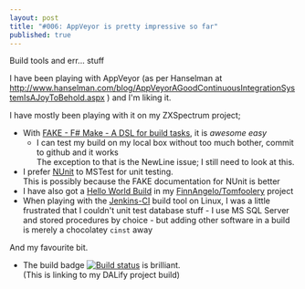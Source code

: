 ```yaml
---
layout: post
title: "#006: AppVeyor is pretty impressive so far"
published: true
---
```


Build tools and err... stuff

I have been playing with AppVeyor (as per Hanselman at 
http://www.hanselman.com/blog/AppVeyorAGoodContinuousIntegrationSystemIsAJoyToBehold.aspx
) and I'm liking it. 

I have mostly been playing with it on my ZXSpectrum project;

* With [FAKE - F# Make - A DSL for build tasks](http://fsharp.github.io/FAKE/), it is _awesome easy_
  * I can test my build on my local box without too much bother, commit to github and it works  
    The exception to that is the NewLine issue; I still need to look at this.
* I prefer [NUnit](http://www.nunit.org/) to MSTest for unit testing.  
  This is possibly because the FAKE documentation for NUnit is better
* I have also got a [Hello World Build](https://github.com/FinnAngelo/Tomfoolery/tree/master/HelloWorldBuild) 
  in my [FinnAngelo/Tomfoolery](https://github.com/FinnAngelo/Tomfoolery) project
* When playing with the [Jenkins-CI](https://jenkins-ci.org/) build tool on Linux, I was a little frustrated 
  that I couldn't unit test database stuff - I use MS SQL Server and stored procedures by choice - but adding 
  other software in a build is merely a chocolatey `cinst` away

And my favourite bit. 

* The build badge [![Build status](https://ci.appveyor.com/api/projects/status/c7pd6su7824jiuv8?svg=true)](https://ci.appveyor.com/project/FinnAngelo/dalify) is brilliant.  
  (This is linking to my DALify project build) 
